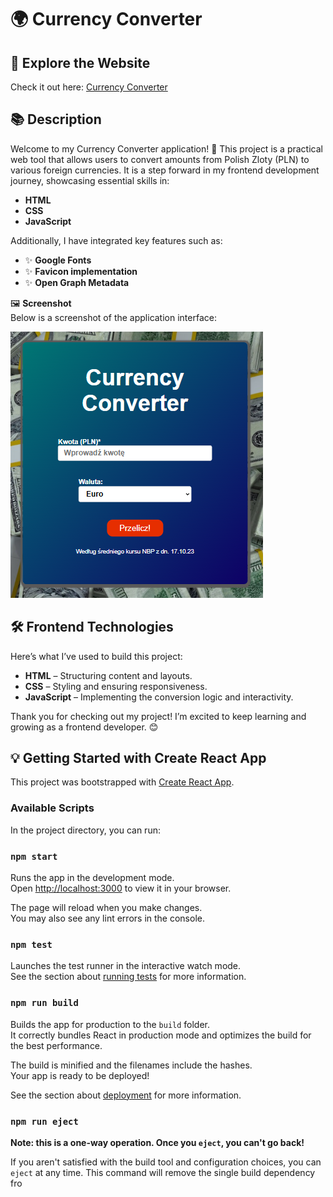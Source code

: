 # 🌍 Currency Converter

## 🚀 Explore the Website

Check it out here: [Currency Converter](https://gyrletta.github.io/Currency-Converter-App/)

## 📚 Description

Welcome to my Currency Converter application! 🎉 This project is a practical web tool that allows users to convert amounts from Polish Zloty (PLN) to various foreign currencies. It is a step forward in my frontend development journey, showcasing essential skills in:

- **HTML**
- **CSS**
- **JavaScript**

Additionally, I have integrated key features such as:

- ✨ **Google Fonts**
- ✨ **Favicon implementation**
- ✨ **Open Graph Metadata**

🖼️ **Screenshot**  
Below is a screenshot of the application interface:

![Currency Converter Screenshot](./public/CurrencyConverter.PNG)

## 🛠️ Frontend Technologies

Here’s what I’ve used to build this project:

- **HTML** – Structuring content and layouts.
- **CSS** – Styling and ensuring responsiveness.
- **JavaScript** – Implementing the conversion logic and interactivity.

Thank you for checking out my project! I’m excited to keep learning and growing as a frontend developer. 😊

## 💡 Getting Started with Create React App

This project was bootstrapped with [Create React App](https://github.com/facebook/create-react-app).

### Available Scripts

In the project directory, you can run:

### `npm start`

Runs the app in the development mode.\
Open [http://localhost:3000](http://localhost:3000) to view it in your browser.

The page will reload when you make changes.\
You may also see any lint errors in the console.

### `npm test`

Launches the test runner in the interactive watch mode.\
See the section about [running tests](https://facebook.github.io/create-react-app/docs/running-tests) for more information.

### `npm run build`

Builds the app for production to the `build` folder.\
It correctly bundles React in production mode and optimizes the build for the best performance.

The build is minified and the filenames include the hashes.\
Your app is ready to be deployed!

See the section about [deployment](https://facebook.github.io/create-react-app/docs/deployment) for more information.

### `npm run eject`

**Note: this is a one-way operation. Once you `eject`, you can't go back!**

If you aren't satisfied with the build tool and configuration choices, you can `eject` at any time. This command will remove the single build dependency fro
